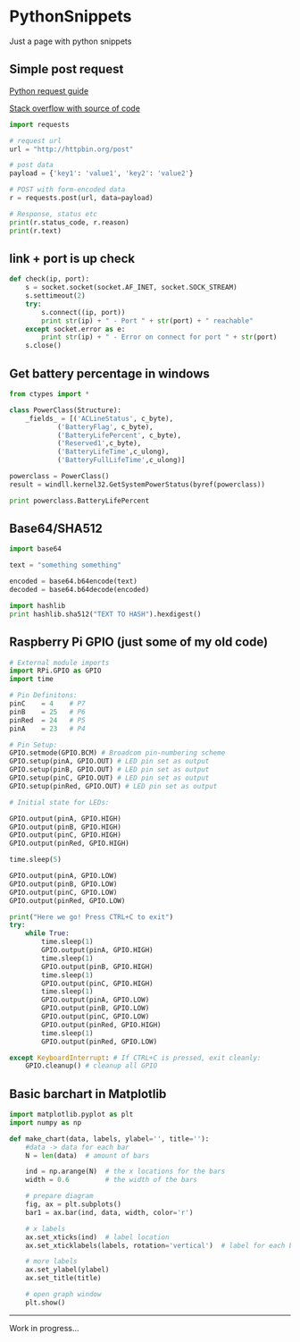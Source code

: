 # PythonSnippets
Just a page with python snippets

## Simple post request
[Python request guide](http://docs.python-requests.org/en/master/)

[Stack overflow with source of code](http://stackoverflow.com/questions/4476373/simple-url-get-post-function-in-python)

```python
import requests

# request url
url = "http://httpbin.org/post"

# post data
payload = {'key1': 'value1', 'key2': 'value2'}

# POST with form-encoded data
r = requests.post(url, data=payload)

# Response, status etc
print(r.status_code, r.reason)
print(r.text)
```

## link + port is up check

```python
def check(ip, port):
    s = socket.socket(socket.AF_INET, socket.SOCK_STREAM)
    s.settimeout(2)
    try:
        s.connect((ip, port))
        print str(ip) + " - Port " + str(port) + " reachable"
    except socket.error as e:
        print str(ip) + " - Error on connect for port " + str(port)
    s.close()
```

## Get battery percentage in windows
```python
from ctypes import *

class PowerClass(Structure):
    _fields_ = [('ACLineStatus', c_byte),
            ('BatteryFlag', c_byte),
            ('BatteryLifePercent', c_byte),
            ('Reserved1',c_byte),
            ('BatteryLifeTime',c_ulong),
            ('BatteryFullLifeTime',c_ulong)]    

powerclass = PowerClass()
result = windll.kernel32.GetSystemPowerStatus(byref(powerclass))

print powerclass.BatteryLifePercent
```

## Base64/SHA512
```python
import base64

text = "something something"

encoded = base64.b64encode(text)
decoded = base64.b64decode(encoded)
```

```python
import hashlib
print hashlib.sha512("TEXT TO HASH").hexdigest()
```

## Raspberry Pi GPIO (just some of my old code)
```python
# External module imports
import RPi.GPIO as GPIO
import time

# Pin Definitons:
pinC    = 4    # P7
pinB    = 25   # P6
pinRed  = 24   # P5
pinA    = 23   # P4

# Pin Setup:
GPIO.setmode(GPIO.BCM) # Broadcom pin-numbering scheme
GPIO.setup(pinA, GPIO.OUT) # LED pin set as output
GPIO.setup(pinB, GPIO.OUT) # LED pin set as output
GPIO.setup(pinC, GPIO.OUT) # LED pin set as output
GPIO.setup(pinRed, GPIO.OUT) # LED pin set as output

# Initial state for LEDs:

GPIO.output(pinA, GPIO.HIGH)
GPIO.output(pinB, GPIO.HIGH)
GPIO.output(pinC, GPIO.HIGH)
GPIO.output(pinRed, GPIO.HIGH)

time.sleep(5)

GPIO.output(pinA, GPIO.LOW)
GPIO.output(pinB, GPIO.LOW)
GPIO.output(pinC, GPIO.LOW)
GPIO.output(pinRed, GPIO.LOW)

print("Here we go! Press CTRL+C to exit")
try:
    while True:
        time.sleep(1)
        GPIO.output(pinA, GPIO.HIGH)
        time.sleep(1)
        GPIO.output(pinB, GPIO.HIGH)
        time.sleep(1)
        GPIO.output(pinC, GPIO.HIGH)
        time.sleep(1)
        GPIO.output(pinA, GPIO.LOW)
        GPIO.output(pinB, GPIO.LOW)
        GPIO.output(pinC, GPIO.LOW)
        GPIO.output(pinRed, GPIO.HIGH)
        time.sleep(1)
        GPIO.output(pinRed, GPIO.LOW)

except KeyboardInterrupt: # If CTRL+C is pressed, exit cleanly:
    GPIO.cleanup() # cleanup all GPIO

```

## Basic barchart in Matplotlib

```python
import matplotlib.pyplot as plt
import numpy as np

def make_chart(data, labels, ylabel='', title=''):
    #data -> data for each bar
    N = len(data)  # amount of bars

    ind = np.arange(N)  # the x locations for the bars
    width = 0.6         # the width of the bars

    # prepare diagram
    fig, ax = plt.subplots()
    bar1 = ax.bar(ind, data, width, color='r')

    # x labels
    ax.set_xticks(ind)  # label location
    ax.set_xticklabels(labels, rotation='vertical')  # label for each bit of data

    # more labels
    ax.set_ylabel(ylabel)
    ax.set_title(title)

    # open graph window
    plt.show()
```
---
Work in progress...
